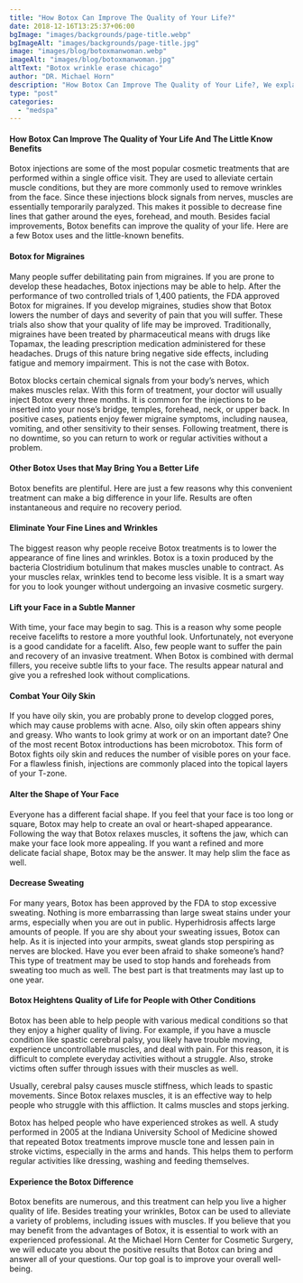```yaml
---
title: "How Botox Can Improve The Quality of Your Life?"
date: 2018-12-16T13:25:37+06:00
bgImage: "images/backgrounds/page-title.webp"
bgImageAlt: "images/backgrounds/page-title.jpg"
image: "images/blog/botoxmanwoman.webp"
imageAlt: "images/blog/botoxmanwoman.jpg"
altText: "Botox wrinkle erase chicago"
author: "DR. Michael Horn"
description: "How Botox Can Improve The Quality of Your Life?, We explain all the uses for botox outside of smoothing skin and removing wrinkles. "
type: "post"
categories: 
  - "medspa"
---
```


#### How Botox Can Improve The Quality of Your Life And The Little Know Benefits

Botox injections are some of the most popular cosmetic treatments that are performed within a single office visit. They are used to alleviate certain muscle conditions, but they are more commonly used to remove wrinkles from the face. Since these injections block signals from nerves, muscles are essentially temporarily paralyzed. This makes it possible to decrease fine lines that gather around the eyes, forehead, and mouth. Besides facial improvements, Botox benefits can improve the quality of your life. Here are a few Botox uses and the little-known benefits.

#### Botox for Migraines

Many people suffer debilitating pain from migraines. If you are prone to develop these headaches, Botox injections may be able to help. After the performance of two controlled trials of 1,400 patients, the FDA approved Botox for migraines. If you develop migraines, studies show that Botox lowers the number of days and severity of pain that you will suffer. These trials also show that your quality of life may be improved. Traditionally, migraines have been treated by pharmaceutical means with drugs like Topamax, the leading prescription medication administered for these headaches. Drugs of this nature bring negative side effects, including fatigue and memory impairment. This is not the case with Botox.

Botox blocks certain chemical signals from your body’s nerves, which makes muscles relax. With this form of treatment, your doctor will usually inject Botox every three months. It is common for the injections to be inserted into your nose’s bridge, temples, forehead, neck, or upper back. In positive cases, patients enjoy fewer migraine symptoms, including nausea, vomiting, and other sensitivity to their senses. Following treatment, there is no downtime, so you can return to work or regular activities without a problem.

#### Other Botox Uses that May Bring You a Better Life

Botox benefits are plentiful. Here are just a few reasons why this convenient treatment can make a big difference in your life. Results are often instantaneous and require no recovery period.

#### Eliminate Your Fine Lines and Wrinkles

The biggest reason why people receive Botox treatments is to lower the appearance of fine lines and wrinkles. Botox is a toxin produced by the bacteria Clostridium botulinum that makes muscles unable to contract. As your muscles relax, wrinkles tend to become less visible. It is a smart way for you to look younger without undergoing an invasive cosmetic surgery.

#### Lift your Face in a Subtle Manner

With time, your face may begin to sag. This is a reason why some people receive facelifts to restore a more youthful look. Unfortunately, not everyone is a good candidate for a facelift. Also, few people want to suffer the pain and recovery of an invasive treatment. When Botox is combined with dermal fillers, you receive subtle lifts to your face. The results appear natural and give you a refreshed look without complications.

#### Combat Your Oily Skin

If you have oily skin, you are probably prone to develop clogged pores, which may cause problems with acne. Also, oily skin often appears shiny and greasy. Who wants to look grimy at work or on an important date? One of the most recent Botox introductions has been microbotox. This form of Botox fights oily skin and reduces the number of visible pores on your face. For a flawless finish, injections are commonly placed into the topical layers of your T-zone.

#### Alter the Shape of Your Face

Everyone has a different facial shape. If you feel that your face is too long or square, Botox may help to create an oval or heart-shaped appearance. Following the way that Botox relaxes muscles, it softens the jaw, which can make your face look more appealing. If you want a refined and more delicate facial shape, Botox may be the answer. It may help slim the face as well.

#### Decrease Sweating

For many years, Botox has been approved by the FDA to stop excessive sweating. Nothing is more embarrassing than large sweat stains under your arms, especially when you are out in public. Hyperhidrosis affects large amounts of people. If you are shy about your sweating issues, Botox can help. As it is injected into your armpits, sweat glands stop perspiring as nerves are blocked. Have you ever been afraid to shake someone’s hand? This type of treatment may be used to stop hands and foreheads from sweating too much as well. The best part is that treatments may last up to one year.

#### Botox Heightens Quality of Life for People with Other Conditions

Botox has been able to help people with various medical conditions so that they enjoy a higher quality of living. For example, if you have a muscle condition like spastic cerebral palsy, you likely have trouble moving, experience uncontrollable muscles, and deal with pain. For this reason, it is difficult to complete everyday activities without a struggle. Also, stroke victims often suffer through issues with their muscles as well.

Usually, cerebral palsy causes muscle stiffness, which leads to spastic movements. Since Botox relaxes muscles, it is an effective way to help people who struggle with this affliction. It calms muscles and stops jerking.

Botox has helped people who have experienced strokes as well. A study performed in 2005 at the Indiana University School of Medicine showed that repeated Botox treatments improve muscle tone and lessen pain in stroke victims, especially in the arms and hands. This helps them to perform regular activities like dressing, washing and feeding themselves.

#### Experience the Botox Difference

Botox benefits are numerous, and this treatment can help you live a higher quality of life. Besides treating your wrinkles, Botox can be used to alleviate a variety of problems, including issues with muscles. If you believe that you may benefit from the advantages of Botox, it is essential to work with an experienced professional. At the Michael Horn Center for Cosmetic Surgery, we will educate you about the positive results that Botox can bring and answer all of your questions. Our top goal is to improve your overall well-being.